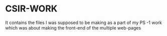 # CSIR-WORK
It contains the files I was supposed to be making as a part of my PS -1 work which was about making the front-end of the multiple web-pages
